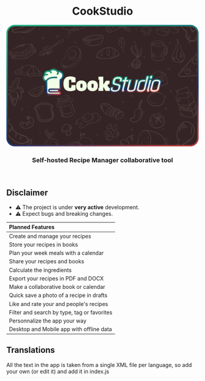 <h1 align="center">CookStudio</h3>
<img src="docs/Cook Studio.jpg" title="Logo">
<h3 align="center">Self-hosted Recipe Manager collaborative tool</h3>
<br/>

## Disclaimer
- ⚠️ The project is under **very active** development.
- ⚠️ Expect bugs and breaking changes.

| Planned Features                             |
| :------------------------------------------- |
| Create and manage your recipes               |
| Store your recipes in books                  |
| Plan your week meals with a calendar         |
| Share your recipes and books                 |
| Calculate the ingredients                    |
| Export your recipes in PDF and DOCX          |
| Make a collaborative book or calendar        |
| Quick save a photo of a recipe in drafts     |
| Like and rate your and people's recipes      |
| Filter and search by type, tag or favorites  |
| Personnalize the app your way                |
| Desktop and Mobile app with offline data     |

## Translations
All the text in the app is taken from a single XML file per language, so add your own (or edit it) and add it in index.js
